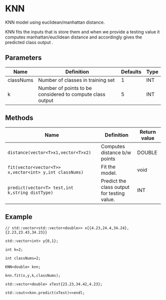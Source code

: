 # KNN

KNN model using euclidean/manhattan distance.

KNN fits the inputs that is store them and when we provide a testing value it computes manhattan/euclidean distance and accordingly gives the predicted class output .

## Parameters

| Name          | Definition                                                                                  | Defaults | Type   |
| ------------- | ------------------------------------------------------------------------------------------- | -------- | ------ |
| classNums        | Number of classes in training set   | 1      | INT    |
| k | Number of points to be considered to compute class output      | 5     | INT |


## Methods

| Name                            | Definition                                            | Return value      |
| ------------------------------- | ----------------------------------------------------- | ----------------- |
| `distance(vector<T>x1,vector<T>x2)` | Computes distance b/w points                                     | DOUBLE            |
| `fit(vector<vector<T>> x,vector<int> y,int classNums)`          | Fit the model.                       | void |
| `predict(vector<T> test,int k,string distType)`           | Predict the class output for testing value. | INT              |

## Example

```
// std::vector<std::vector<double>> x{{4.23,24.4,34.24},{2.23,23.43,34.23}}

std::vector<int> y{0,1};

int k=2;

int classNums=2;

KNN<double> knn;

knn.fit(x,y,k,classNums);

std::vector<double> xTest{23.23,34.42,4.23};

std::cout<<knn.predict(xTest)<<endl;

```

